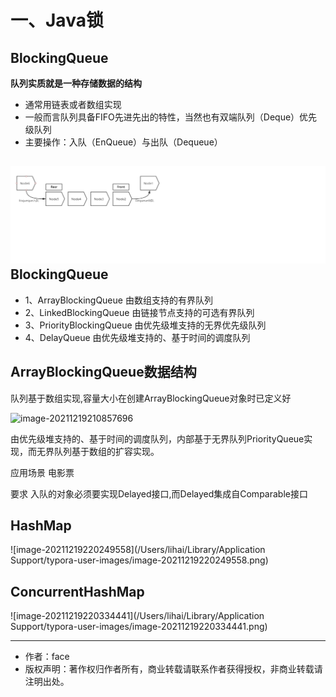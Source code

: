 # 一、Java锁

## BlockingQueue

**队列实质就是一种存储数据的结构**

- 通常用链表或者数组实现
- 一般而言队列具备FIFO先进先出的特性，当然也有双端队列（Deque）优先级队列
- 主要操作：入队（EnQueue）与出队（Dequeue）

## ![image-20211219201825138](img/image-20211219201825138.png)BlockingQueue

- 1、ArrayBlockingQueue 由数组支持的有界队列
- 2、LinkedBlockingQueue 由链接节点支持的可选有界队列
- 3、PriorityBlockingQueue 由优先级堆支持的无界优先级队列
- 4、DelayQueue 由优先级堆支持的、基于时间的调度队列



## ArrayBlockingQueue数据结构

队列基于数组实现,容量大小在创建ArrayBlockingQueue对象时已定义好

<img src="/Users/lihai/Library/Application Support/typora-user-images/image-20211219210857696.png" alt="image-20211219210857696"/>

由优先级堆支持的、基于时间的调度队列，内部基于无界队列PriorityQueue实现，而无界队列基于数组的扩容实现。

应用场景 电影票

要求
入队的对象必须要实现Delayed接口,而Delayed集成自Comparable接口



## HashMap

![image-20211219220249558](/Users/lihai/Library/Application Support/typora-user-images/image-20211219220249558.png)



## ConcurrentHashMap

![image-20211219220334441](/Users/lihai/Library/Application Support/typora-user-images/image-20211219220334441.png)


---

- 作者：face
- 版权声明：著作权归作者所有，商业转载请联系作者获得授权，非商业转载请注明出处。